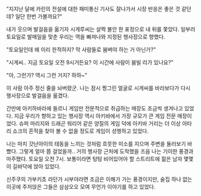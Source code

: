 "지지난 달에 카린의 전설에 대한 패미통신 기사도 잘나가서 시장 반응은 좋은 것 같던데? 일단 한번 가볼까요?"

내가 웃으며 발걸음을 옮기자 시게루씨는 살짝 불안 한 표정으로 내 뒤를 쫓았다. 일부러 토요일로 발매일을 맞춘 우리는 역을 빠져나와 지정된 행사장으로 향했다. 

"토요일인데 왜 이리 한적하지? 막 사람들로 붐벼야 하는 거 아닌가?"

"시게씨.. 지금 토요일 오전 9시거든요? 이 시간에 사람이 붐빌 리가 있나요?"

"아, 그런가? 역시 그런 거지? 하하~"

이 사람 아주 정신 줄을 놔버렸군. 나는 잠시 찡그린 얼굴로 시게씨를 바라보다가 다시 행사장으로 발걸음을 옮겼다.

간만에 아키하바라에 들르니 게임만 전문적으로 취급하는 매장도 조금씩 생겨나고 있었다. 지금 우리가 향하고 있는 행사장 역시 아키바에서 가장 규모가 큰 게임 전문 매장이었다. 슈퍼 마리지와 드래곤 워리어 같은 양질의 게임 덕에 아키바 거리는 더 이상 아타리 쇼크의 흔적을 찾아 볼 수 없을 정도로 게임이 성행하고 있었다.

나는 마치 갓난아이의 태동을 느끼는 것처럼 흐뭇한 미소를 지으며 주변을 둘러보기 바빴다. 그렇게 얼마 쯤 걸었을까.. 거의 행사장 근처에 도착했을 즈음 나는 기이한 풍경과 마주했다. 토요일 오전 7시. 보통이라면 텅텅 비어있어야 할 스트리트에 젊은 남자 몇몇이 길바닥에 앉아 있었다.

신주쿠의 가부키쵸 라던가 시부야라면 조금은 이해가 가는 풍경이지만, 술집 하나 없는 이곳에 주저앉은 그들은 삼삼오오 모여 무언가 이야기를 하고 있었다.